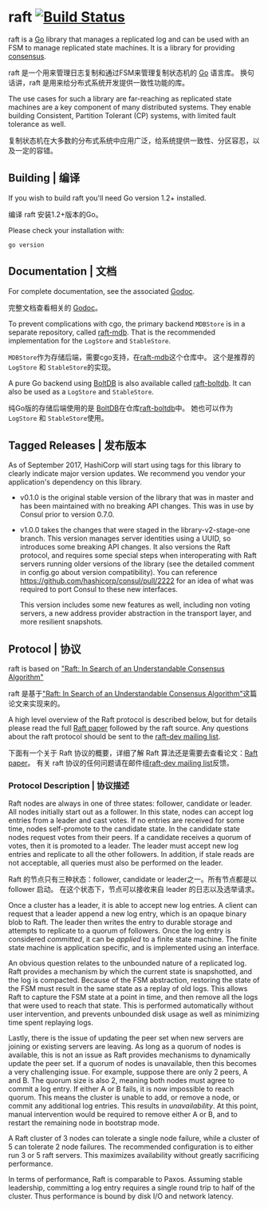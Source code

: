 raft [![Build Status](https://travis-ci.org/hashicorp/raft.png)](https://travis-ci.org/hashicorp/raft)
====

raft is a [Go](http://www.golang.org) library that manages a replicated
log and can be used with an FSM to manage replicated state machines. It
is a library for providing [consensus](http://en.wikipedia.org/wiki/Consensus_(computer_science)).

raft 是一个用来管理日志复制和通过FSM来管理复制状态机的 [Go](http://www.golang.org) 语言库。
换句话讲，raft 是用来给分布式系统开发提供一致性功能的库。

The use cases for such a library are far-reaching as replicated state
machines are a key component of many distributed systems. They enable
building Consistent, Partition Tolerant (CP) systems, with limited
fault tolerance as well.

复制状态机在大多数的分布式系统中应用广泛，给系统提供一致性、分区容忍，以及一定的容错。

## Building | 编译

If you wish to build raft you'll need Go version 1.2+ installed.

编译 raft 安装1.2+版本的Go。

Please check your installation with:

```
go version
```

## Documentation | 文档

For complete documentation, see the associated [Godoc](http://godoc.org/github.com/hashicorp/raft).

完整文档查看相关的 [Godoc](http://godoc.org/github.com/hashicorp/raft)。

To prevent complications with cgo, the primary backend `MDBStore` is in a separate repository,
called [raft-mdb](http://github.com/hashicorp/raft-mdb). That is the recommended implementation
for the `LogStore` and `StableStore`.

`MDBStore`作为存储后端，需要cgo支持，在[raft-mdb](http://github.com/hashicorp/raft-mdb)这个仓库中。
这个是推荐的`LogStore` 和 `StableStore`的实现。

A pure Go backend using [BoltDB](https://github.com/boltdb/bolt) is also available called
[raft-boltdb](https://github.com/hashicorp/raft-boltdb). It can also be used as a `LogStore`
and `StableStore`.

纯Go版的存储后端使用的是 [BoltDB](https://github.com/boltdb/bolt)在仓库[raft-boltdb](https://github.com/hashicorp/raft-boltdb)中。
她也可以作为`LogStore` 和 `StableStore`使用。

## Tagged Releases | 发布版本

As of September 2017, HashiCorp will start using tags for this library to clearly indicate
major version updates. We recommend you vendor your application's dependency on this library.

* v0.1.0 is the original stable version of the library that was in master and has been maintained
with no breaking API changes. This was in use by Consul prior to version 0.7.0.

* v1.0.0 takes the changes that were staged in the library-v2-stage-one branch. This version
manages server identities using a UUID, so introduces some breaking API changes. It also versions
the Raft protocol, and requires some special steps when interoperating with Raft servers running
older versions of the library (see the detailed comment in config.go about version compatibility).
You can reference https://github.com/hashicorp/consul/pull/2222 for an idea of what was required
to port Consul to these new interfaces.

    This version includes some new features as well, including non voting servers, a new address
    provider abstraction in the transport layer, and more resilient snapshots.

## Protocol | 协议

raft is based on ["Raft: In Search of an Understandable Consensus Algorithm"](https://ramcloud.stanford.edu/wiki/download/attachments/11370504/raft.pdf)

raft 是基于["Raft: In Search of an Understandable Consensus Algorithm"](https://ramcloud.stanford.edu/wiki/download/attachments/11370504/raft.pdf)这篇论文来实现来的。

A high level overview of the Raft protocol is described below, but for details please read the full
[Raft paper](https://ramcloud.stanford.edu/wiki/download/attachments/11370504/raft.pdf)
followed by the raft source. Any questions about the raft protocol should be sent to the
[raft-dev mailing list](https://groups.google.com/forum/#!forum/raft-dev).

下面有一个关于 Raft 协议的概要，详细了解 Raft 算法还是需要去查看论文：[Raft paper](https://ramcloud.stanford.edu/wiki/download/attachments/11370504/raft.pdf)。
有关 raft 协议的任何问题请在邮件组[raft-dev mailing list](https://groups.google.com/forum/#!forum/raft-dev)反馈。

### Protocol Description | 协议描述

Raft nodes are always in one of three states: follower, candidate or leader. All
nodes initially start out as a follower. In this state, nodes can accept log entries
from a leader and cast votes. If no entries are received for some time, nodes
self-promote to the candidate state. In the candidate state nodes request votes from
their peers. If a candidate receives a quorum of votes, then it is promoted to a leader.
The leader must accept new log entries and replicate to all the other followers.
In addition, if stale reads are not acceptable, all queries must also be performed on
the leader.

Raft 的节点只有三种状态：follower, candidate or leader之一。所有节点都是以 follower 启动。
在这个状态下，节点可以接收来自 leader 的日志以及选举请求。

Once a cluster has a leader, it is able to accept new log entries. A client can
request that a leader append a new log entry, which is an opaque binary blob to
Raft. The leader then writes the entry to durable storage and attempts to replicate
to a quorum of followers. Once the log entry is considered *committed*, it can be
*applied* to a finite state machine. The finite state machine is application specific,
and is implemented using an interface.

An obvious question relates to the unbounded nature of a replicated log. Raft provides
a mechanism by which the current state is snapshotted, and the log is compacted. Because
of the FSM abstraction, restoring the state of the FSM must result in the same state
as a replay of old logs. This allows Raft to capture the FSM state at a point in time,
and then remove all the logs that were used to reach that state. This is performed automatically
without user intervention, and prevents unbounded disk usage as well as minimizing
time spent replaying logs.

Lastly, there is the issue of updating the peer set when new servers are joining
or existing servers are leaving. As long as a quorum of nodes is available, this
is not an issue as Raft provides mechanisms to dynamically update the peer set.
If a quorum of nodes is unavailable, then this becomes a very challenging issue.
For example, suppose there are only 2 peers, A and B. The quorum size is also
2, meaning both nodes must agree to commit a log entry. If either A or B fails,
it is now impossible to reach quorum. This means the cluster is unable to add,
or remove a node, or commit any additional log entries. This results in *unavailability*.
At this point, manual intervention would be required to remove either A or B,
and to restart the remaining node in bootstrap mode.

A Raft cluster of 3 nodes can tolerate a single node failure, while a cluster
of 5 can tolerate 2 node failures. The recommended configuration is to either
run 3 or 5 raft servers. This maximizes availability without
greatly sacrificing performance.

In terms of performance, Raft is comparable to Paxos. Assuming stable leadership,
committing a log entry requires a single round trip to half of the cluster.
Thus performance is bound by disk I/O and network latency.

